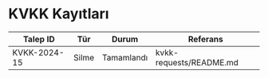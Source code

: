 # KVKK Kayıtları

| Talep ID | Tür | Durum | Referans |
| --- | --- | --- | --- |
| KVKK-2024-15 | Silme | Tamamlandı | kvkk-requests/README.md |
